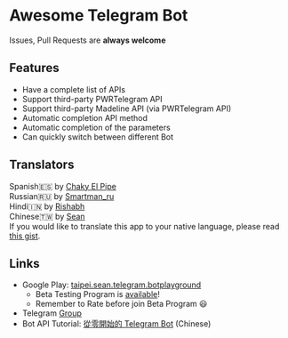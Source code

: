 # Awesome Telegram Bot
Issues, Pull Requests are **always welcome**


## Features
* Have a complete list of APIs
* Support third-party PWRTelegram API
* Support third-party Madeline API (via PWRTelegram API)
* Automatic completion API method
* Automatic completion of the parameters
* Can quickly switch between different Bot


## Translators
Spanish🇪🇸 by [Chaky El Pipe](http://telegra.ph/Biografía-Chaky-El-Pipe-07-24)  
Russian🇷🇺 by [Smartman\_ru](https://github.com/smartmanru)  
Hindi🇮🇳 by [Rishabh](https://github.com/lulzx)  
Chinese🇹🇼 by [Sean](https://www.sean.taipei)  
If you would like to translate this app to your native language, please read [this gist](https://gist.github.com/Sea-n/aacf84e85230a57778076eb6c3d98072).


## Links
+ Google Play: [taipei.sean.telegram.botplayground](https://play.google.com/store/apps/details?id=taipei.sean.telegram.botplayground)
  + Beta Testing Program is [available](https://play.google.com/apps/testing/taipei.sean.telegram.botplayground)!
  + Remember to Rate before join Beta Program :smiley:
+ Telegram [Group](https://t.me/joinchat/Bosd10Oji66jDlxbp9dWjw)
+ Bot API Tutorial: [從零開始的 Telegram Bot](https://blog.sean.taipei/2017/05/telegram-bot) (Chinese)
